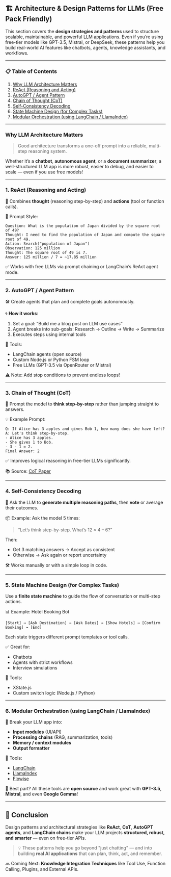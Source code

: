 ## 🏗️ Architecture & Design Patterns for LLMs (Free Pack Friendly)

This section covers the **design strategies and patterns** used to structure scalable, maintainable, and powerful LLM applications. Even if you’re using free-tier models like GPT-3.5, Mistral, or DeepSeek, these patterns help you build real-world AI features like chatbots, agents, knowledge assistants, and workflows.

---

### 📋 Table of Contents

1. [Why LLM Architecture Matters](#why-llm-architecture-matters)
2. [ReAct (Reasoning and Acting)](#1-react-reasoning-and-acting)
3. [AutoGPT / Agent Pattern](#2-autogpt--agent-pattern)
4. [Chain of Thought (CoT)](#3-chain-of-thought-cot)
5. [Self-Consistency Decoding](#4-self-consistency-decoding)
6. [State Machine Design (for Complex Tasks)](#5-state-machine-design-for-complex-tasks)
7. [Modular Orchestration (using LangChain / LlamaIndex)](#6-modular-orchestration-using-langchain--llamaindex)

---

### Why LLM Architecture Matters

> Good architecture transforms a one-off prompt into a reliable, multi-step reasoning system.

Whether it’s a **chatbot**, **autonomous agent**, or a **document summarizer**, a well-structured LLM app is more robust, easier to debug, and easier to scale — even if you use free models!

---

### 1. ReAct (Reasoning and Acting)

🧠 Combines **thought** (reasoning step-by-step) and **actions** (tool or function calls).

📌 Prompt Style:
```
Question: What is the population of Japan divided by the square root of 49?
Thought: I need to find the population of Japan and compute the square root of 49.
Action: Search("population of Japan")
Observation: 125 million
Thought: The square root of 49 is 7.
Answer: 125 million / 7 = ~17.85 million
```

✅ Works with free LLMs via prompt chaining or LangChain’s ReAct agent mode.

---

### 2. AutoGPT / Agent Pattern

🛠️ Create agents that plan and complete goals autonomously.

🌀 **How it works**:
1. Set a goal: “Build me a blog post on LLM use cases”
2. Agent breaks into sub-goals: Research → Outline → Write → Summarize
3. Executes steps using internal tools

🧰 Tools:
- LangChain agents (open source)
- Custom Node.js or Python FSM loop
- Free LLMs (GPT-3.5 via OpenRouter or Mistral)

⚠️ Note: Add stop conditions to prevent endless loops!

---

### 3. Chain of Thought (CoT)

🧩 Prompt the model to **think step-by-step** rather than jumping straight to answers.

💡 Example Prompt:
```
Q: If Alice has 3 apples and gives Bob 1, how many does she have left?
A: Let's think step-by-step.
- Alice has 3 apples.
- She gives 1 to Bob.
- 3 - 1 = 2.
Final Answer: 2
```

✅ Improves logical reasoning in free-tier LLMs significantly.

📚 Source: [CoT Paper](https://arxiv.org/abs/2201.11903)

---

### 4. Self-Consistency Decoding

🔁 Ask the LLM to **generate multiple reasoning paths**, then **vote** or average their outcomes.

📦 Example:
Ask the model 5 times:
> “Let’s think step-by-step. What’s 12 × 4 – 6?”

Then:
- Get 3 matching answers → Accept as consistent
- Otherwise → Ask again or report uncertainty

🛠 Works manually or with a simple loop in code.

---

### 5. State Machine Design (for Complex Tasks)

Use a **finite state machine** to guide the flow of conversation or multi-step actions.

📊 Example: Hotel Booking Bot
```
[Start] → [Ask Destination] → [Ask Dates] → [Show Hotels] → [Confirm Booking] → [End]
```

Each state triggers different prompt templates or tool calls.

✅ Great for:
- Chatbots
- Agents with strict workflows
- Interview simulations

🧰 Tools:
- XState.js
- Custom switch logic (Node.js / Python)

---

### 6. Modular Orchestration (using LangChain / LlamaIndex)

🧱 Break your LLM app into:
- **Input modules** (UI/API)
- **Processing chains** (RAG, summarization, tools)
- **Memory / context modules**
- **Output formatter**

🧰 Tools:
- [LangChain](https://github.com/langchain-ai/langchain)
- [LlamaIndex](https://github.com/jerryjliu/llama_index)
- [Flowise](https://github.com/FlowiseAI/Flowise)

🌱 Best part? All these tools are **open source** and work great with **GPT-3.5**, **Mistral**, and even **Google Gemma**!

---

## 🧩 Conclusion

Design patterns and architectural strategies like **ReAct**, **CoT**, **AutoGPT agents**, and **LangChain chains** make your LLM projects **structured, robust, and smarter** — even on free-tier APIs.

> 💡 These patterns help you go beyond "just chatting" — and into building **real AI applications** that can plan, think, act, and remember.

🔜 Coming Next: **Knowledge Integration Techniques** like Tool Use, Function Calling, Plugins, and External APIs.